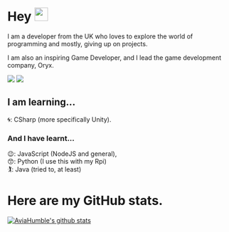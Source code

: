 # Hey <img src="https://raw.githubusercontent.com/MartinHeinz/MartinHeinz/master/wave.gif" width="30px">
I am a developer from the UK who loves to explore the world of programming and mostly, giving up on projects.

I am also an inspiring Game Developer, and I lead the game development company, Oryx.


![](https://img.shields.io/badge/IDE-VSCode-informational?style=flat&logo=<LOGO_NAME>&logoColor=white&color=2bbc8a) 
![](https://img.shields.io/badge/OS-Windows/Mac/Ubuntu-informational?style=flat&logo=<LOGO_NAME>&logoColor=white&color=2bbc8a)

## I am learning...
🌀: CSharp (more specifically Unity).

### And I have learnt...
😉: JavaScript (NodeJS and general),  <br>
😙: Python (I use this with my Rpi)  <br> 
🏌️‍: Java (tried to, at least)  <br>

# Here are my GitHub stats.

[![AviaHumble's github stats](https://github-readme-stats.vercel.app/api?username=AviaHumble&theme=synthwave)](https://github.com/anuraghazra/github-readme-stats)
